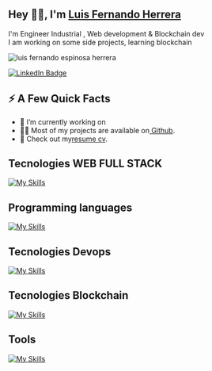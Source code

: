 <h2>Hey 👋🧐, I'm
    <a href="https://www.linkedin.com/in/luiferch/">Luis Fernando Herrera
</a>
</h2>


<p>I'm  Engineer Industrial , Web development & Blockchain dev 
    <br>I am working on some side projects, learning blockchain
 </p>
 <img src="https://github-readme-stats.vercel.app/api?username=Luif3rch&show_icons=true&count_private=true" alt="luis fernando espinosa herrera"/>

<p>
    <a href="https://www.linkedin.com/in/luiferch/">
        <img
            src="https://img.shields.io/badge/-@luiferch-0077B5?style=flat-square&amp;labelColor=0077B5&amp;logo=LinkedIn&amp;https://www.linkedin.com/in/luiferch/"
            alt="LinkedIn Badge"></a>
        </p>
                    <h2>⚡️ A Few Quick Facts</h2>
                    <ul>
                        <li>🔭 I’m currently working on</li>
                        <li>👨‍💻 Most of my projects are available on<a href="https://github.com/Luif3rch/"> Github</a>.</li>
                        <li>📙 Check out my<a href="https://www.linkedin.com/in/luiferch/">resume cv</a>.</li>
                    </ul>
<h2>Tecnologies WEB FULL STACK</h2>

[![My Skills](https://skillicons.dev/icons?i=wordpress,html,ts,css,bootstrap,sass,tailwind,react,vue,electron,firebase,mysql,firebase,mongodb,nodejs,express,nextjs,nestjs,php,laravel&perline=10)](#)

<h2>Programming languages</h2>

[![My Skills](https://skillicons.dev/icons?i=js,ts,go,python,java,&perline=10)](#)


<h2>Tecnologies Devops</h2>

[![My Skills](https://skillicons.dev/icons?i=bash,azure,docker,gitlab,github,git,webpack,kubernetes,linux,jenkins&perline=10)](#)

<h2>Tecnologies Blockchain</h2>

[![My Skills](https://skillicons.dev/icons?i=remix,rust,solidity,py,flutter&perline=10)](#)

<h2>Tools</h2>

[![My Skills](https://skillicons.dev/icons?i=idea,ps,figma,arduino,androidstudio,discord,md&perline=10)](#)
